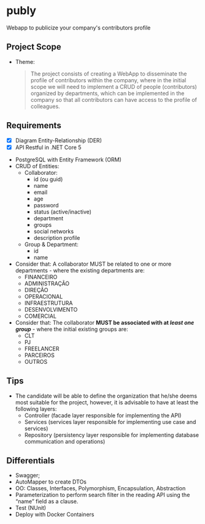 # publy
Webapp to publicize your company's contributors profile

## Project Scope

- Theme:

  > The project consists of creating a WebApp to disseminate the profile of contributors within the company, where in the initial scope we will need to implement a CRUD of people (contributors) organized by departments, which can be implemented in the company so that all contributors can have access to the profile of colleagues.


## Requirements

  - [x] Diagram Entity-Relationship (DER)
  - [x] API Restful in .NET Core 5
  - PostgreSQL with Entity Framework (ORM)
  - CRUD of Entities:
      - Collaborator:
          - id (ou guid)
          - name
          - email
          - age
          - password
          - status (active/inactive)
          - department
          - groups
          - social networks
          - description profile
      - Group & Department:
          - id
          - name
  - Consider that: A collaborator MUST be related to one or more departments - where the existing departments are:
      - FINANCEIRO
      - ADMINISTRAÇÃO
      - DIREÇÃO
      - OPERACIONAL
      - INFRAESTRUTURA
      - DESENVOLVIMENTO
      - COMERCIAL
  - Consider that: The collaborator **MUST be associated with at *least one group*** - where the initial existing groups are:
      - CLT
      - PJ
      - FREELANCER
      - PARCEIROS
      - OUTROS

## Tips

- The candidate will be able to define the organization that he/she deems most suitable for the project, however, it is advisable to have at least the following layers:
    - Controller (facade layer responsible for implementing the API)
    - Services (services layer responsible for implementing use case and services)
    - Repository (persistency layer responsible for implementing database communication and operations)

##  Differentials

  - Swagger;
  - AutoMapper to create DTOs
  - OO: Classes, Interfaces, Polymorphism, Encapsulation, Abstraction
  - Parameterization to perform search filter in the reading API using the “name” field as a clause.
  - Test (NUnit)
  - Deploy with Docker Containers
